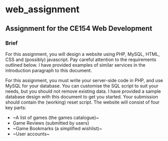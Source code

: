 # web_assignment
## Assignment for the CE154 Web Development

### Brief

For this assignment, you will design a website using PHP, MySQL, HTML, CSS and (possibly)
javascript. Pay careful attention to the requirements outlined below. I have provided examples of
similar services in the introduction paragraph to this document.

For this assignment, you must write your server-side code in PHP, and use MySQL for your
database. You can customise the SQL script to suit your needs, but you should not remove existing
data. I have provided a sample database design with this document to get you started. Your
submission should contain the (working) reset script.
The website will consist of four key parts:
- ~A list of games (the games catalogue)~
- Game Reviews (submitted by users)
- ~Game Bookmarks (a simplified wishlist)~
- ~User accounts~
